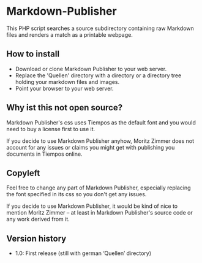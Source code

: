 # Markdown-Publisher

This PHP script searches a source subdirectory containing raw Markdown files and renders a match as a printable webpage. 

## How to install

- Download or clone Markdown Publisher to your web server.
- Replace the 'Quellen' directory with a directory or a directory tree holding your markdown files and images.
- Point your browser to your web server.

## Why ist this not open source?

Markdown Publisher's css uses Tiempos as the default font and you would need to buy a license first to use it.

If you decide to use Markdown Publisher anyhow, Moritz Zimmer does not account for any issues or claims you might get with publishing you documents in Tiempos online.

## Copyleft

Feel free to change any part of Markdown Publisher, especially replacing the font specified in its css so you don't get any issues. 

If you decide to use Markdown Publisher, it would be kind of nice to mention Moritz Zimmer – at least in Markdown Publisher's source code or any work derived from it.

## Version history

- 1.0: First release (still with german ‘Quellen’ directory)